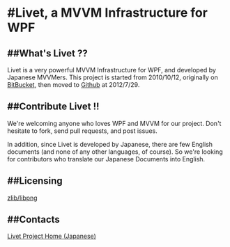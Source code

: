 #Livet, a MVVM Infrastructure for WPF
===

##What's Livet ??
---
Livet is a very powerful MVVM Infrastructure for WPF, and developed by Japanese MVVMers. This project is started from 2010/10/12, originally on [BitBucket](https://bitbucket.org/ugaya40/livet), then moved to [Github](https://github.com/ugaya40/Livet) at 2012/7/29.

##Contribute Livet !!
---
We're welcoming anyone who loves WPF and MVVM for our project. Don't hesitate to fork, send pull requests, and post issues.

In addition, since Livet is developed by Japanese, there are few English documents (and none of any other languages, of course). So we're looking for contributors who translate our Japanese Documents into English. 


##Licensing
---
[zlib/libpng](http://opensource.org/licenses/zlib-license.php)

##Contacts
---
[Livet Project Home (Japanese)](http://ugaya40.net/Livet)
